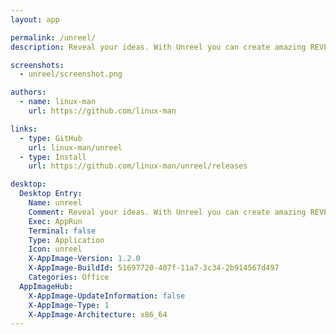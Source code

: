```yaml
---
layout: app

permalink: /unreel/
description: Reveal your ideas. With Unreel you can create amazing REVEAL.JS presentations

screenshots:
  - unreel/screenshot.png

authors:
  - name: linux-man
    url: https://github.com/linux-man

links:
  - type: GitHub
    url: linux-man/unreel
  - type: Install
    url: https://github.com/linux-man/unreel/releases

desktop:
  Desktop Entry:
    Name: unreel
    Comment: Reveal your ideas. With Unreel you can create amazing REVEAL.JS presentations
    Exec: AppRun
    Terminal: false
    Type: Application
    Icon: unreel
    X-AppImage-Version: 1.2.0
    X-AppImage-BuildId: 51697720-407f-11a7-3c34-2b914567d497
    Categories: Office
  AppImageHub:
    X-AppImage-UpdateInformation: false
    X-AppImage-Type: 1
    X-AppImage-Architecture: x86_64
---
```

